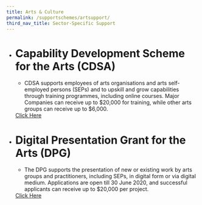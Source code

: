 ```yaml
---
title: Arts & Culture
permalink: /supportschemes/artsupport/
third_nav_title: Sector-Specific Support
---
```


<div class="gobizfinapplyTable">
  <ul class="gobizfinapplyTable-firstTable">
    <li class="gobizfinapplyTable-firstTable_table">
      <h1 class="gobizfinapplyTable-firstTable_table__header">Capability Development Scheme for the Arts (CDSA)</h1>
      <ul class="gobizfinapplyTable-firstTable_table__options">
        <li>CDSA supports employees of arts organisations and arts self-employed persons (SEPs) and to upskill and grow capabilities through training programmes, including online courses. Major Companies can receive up to $20,000 for training, while other arts groups can receive up to $6,000.</li>
      </ul>
      <a href="https://go.gov.sg/cds" target="_blank"><div class="gobizfinapplyTable-firstTable_table__getstart">Click Here</div></a>
    </li>
  </ul>
</div>

<div class="gobizfinapplyTable">
  <ul class="gobizfinapplyTable-firstTable">
    <li class="gobizfinapplyTable-firstTable_table">
      <h1 class="gobizfinapplyTable-firstTable_table__header">Digital Presentation Grant for the Arts (DPG)</h1>
      <ul class="gobizfinapplyTable-firstTable_table__options">
        <li>The DPG supports the presentation of new or existing work by arts groups and practitioners, including SEPs, in digital form or via digital medium. Applications are open till 30 June 2020, and successful applicants can receive up to $20,000 per project.</li>
      </ul>
      <a href="https://go.gov.sg/nacadvisory" target="_blank"><div class="gobizfinapplyTable-firstTable_table__getstart">Click Here</div></a>
    </li>
  </ul>
</div>

